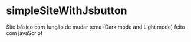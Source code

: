 # simpleSiteWithJsbutton

Site básico com função de mudar tema (Dark mode and Light mode)
feito com javaScript
